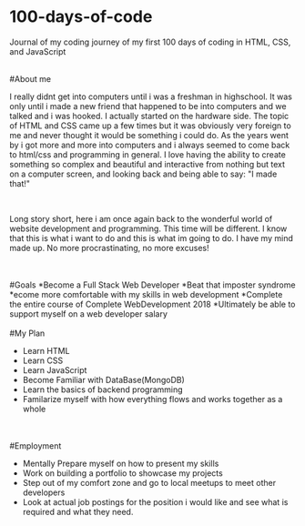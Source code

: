 # 100-days-of-code
Journal of my coding journey of my first 100 days of coding in HTML, CSS, and JavaScript
<br>
<br>





#About me
<br>
<p>I really didnt get into computers until i was a freshman in highschool.  It was only until i made a new friend that happened to be into computers and we talked and i was hooked.  I actually started on the hardware side.  The topic of HTML and CSS came up a few times but it was obviously very foreign to me and never thought it would be something i could do.  As the years went by i got more and more into computers and i always seemed to come back to html/css and programming in general.  I love having the ability to create something so complex and beautiful and interactive from nothing but text on a computer screen, and looking back and being able to say: "I made that!"</p>
<br>
 <p>Long story short,  here i am once again back to the wonderful world of website development and programming.  This time will be different.  I know that this is what i want to do and this is what im going to do.  I have my mind made up.  No more procrastinating, no more excuses!</p>
<br>
<br>
#Goals
*Become a Full Stack Web Developer
 *Beat that imposter syndrome
 *ecome more comfortable with my skills in web development
 *Complete the entire course of Complete WebDevelopment 2018
 *Ultimately be able to support myself on a web developer salary
<br>
<br>
#My Plan
<ul>
  <li>Learn HTML</li>
  <li>Learn CSS</li>
  <li>Learn JavaScript</li>
  <li>Become Familiar with DataBase(MongoDB)</li>
  <li>Learn the basics of backend programming</li>
  <li>Familarize myself with how everything flows and works together as a whole</li>
</ul>
<br>
<br>
#Employment
<body>
 <p>
<ul>
  <li>Mentally Prepare myself on how to present my skills</li>
  <li>Work on building a portfolio to showcase my projects</li>
  <li>Step out of my comfort zone and go to local meetups to meet other developers</li>
  <li>Look at actual job postings for the position i would like and see what is required and what they need.</li>
</ul></p>
 </body>
